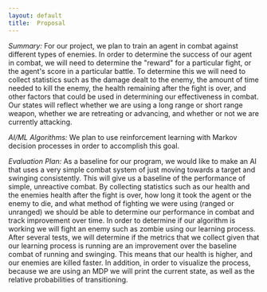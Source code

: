 ```yaml
---
layout:	default
title:	Proposal
---
```


_Summary:_
	For our project, we plan to train an agent in combat against different types of enemies. In order to determine the success of our agent in combat, we will need to determine the "reward" for a particular fight, or the agent's score in a particular battle. To determine this we will need to collect statistics such as the damage dealt to the enemy, the amount of time needed to kill the enemy, the health remaining after the fight is over, and other factors that could be used in determining our effectiveness in combat. Our states will reflect whether we are using a long range or short range weapon, whether we are retreating or advancing, and whether or not we are currently attacking. 


_AI/ML Algorithms:_
	We plan to use reinforcement learning with Markov decision processes in order to accomplish this goal.


_Evaluation Plan:_
	As a baseline for our program, we would like to make an AI that uses a very simple combat system of just moving towards a target and swinging consistently. This will give us a baseline of the performance of simple, unreactive combat. By collecting statistics such as our health and the enemies health after the fight is over, how long it took the agent or the enemy to die, and what method of fighting we were using (ranged or unranged) we should be able to determine our performance in combat and track improvement over time.
	In order to determine if our algorithm is working we will fight an enemy such as zombie using our learning process. After several tests, we will determine if the metrics that we collect given that our learning process is running are an improvement over the baseline combat of running and swinging. This means that our health is higher, and our enemies are killed faster. In addition, in order to visualize the process, because we are using an MDP we will print the current state, as well as the relative probabilities of transitioning.
